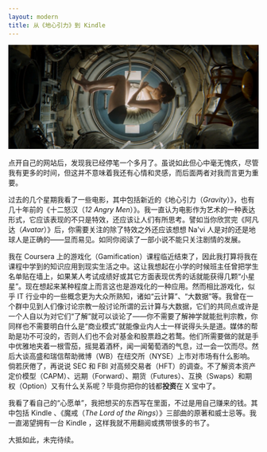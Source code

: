 ```yaml
---
layout: modern
title: 从《地心引力》到 Kindle
---
```


![Gravity](/images/gravity.jpg)

点开自己的网站后，发现我已经停笔一个多月了。虽说如此但心中毫无愧疚，尽管我有更多的时间，但这并不意味着我还有心情和灵感，而后面两者对我而言更为重要。

过去的几个星期我看了一些电影，其中包括新近的《地心引力（*Gravity*）》，也有几十年前的《十二怒汉（*12 Angry Men*）》。我一直认为电影作为艺术的一种表达形式，它应该表现的不只是特效，还应该让人们有所思考。譬如当你欣赏完《阿凡达（*Avatar*）》后，你需要关注的除了特效之外还应该想想 Na'vi 人是对的还是地球人是正确的——显而易见。如同你阅读了一部小说不能只关注剧情的发展。

我在 Coursera 上的游戏化（Gamification）课程临近结束了，因此我打算将我在课程中学到的知识应用到现实生活之中。这让我想起在小学的时候班主任曾把学生名单贴在墙上，如果某人考试成绩好或其它方面表现优秀的话就能获得几颗“小星星”。现在想起来某种程度上而言这也是游戏化的一种应用。然而相比游戏化，似乎 IT 行业中的一些概念更为大众所熟知，诸如“云计算”、“大数据”等。我曾在一个群中见到人们像讨论宗教一般讨论所谓的云计算与大数据，它们的共同点或许是一个人自以为对它们“了解”就可以谈论了——你不需要了解神学就能批判宗教，你同样也不需要明白什么是“商业模式”就能像业内人士一样说得头头是道。媒体的帮助是功不可没的，否则人们也不会对基金和股票趋之若鹜。他们所需要做的就是手中优雅地夹着一根雪茄，摇晃着酒杯，闻一闻葡萄酒的气息，过一会一饮而尽。然后大谈高盛和瑞信帮助微博（WB）在纽交所（NYSE）上市对市场有什么影响。倘若厌倦了，再说说 SEC 和 FBI 对高频交易者（HFT）的调查。不了解资本资产定价模型（CAPM）、远期（Forward）、期货（Futures）、互换（Swaps）和期权（Option）又有什么关系呢？毕竟你把你的钱都**投资**在 X 宝中了。

我看了看自己的“心愿单”，我把想买的东西写在里面，不过是用自己赚来的钱。其中包括 Kindle 、《魔戒（*The Lord of the Rings*）》三部曲的原著和威士忌等。我一直渴望拥有一台 Kindle ，这样我就不用翻阅或携带很多的书了。

大抵如此，未完待续。